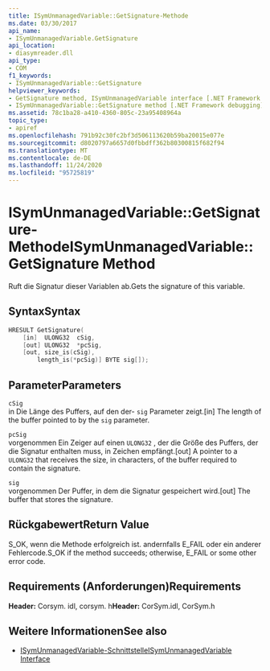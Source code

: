 ```yaml
---
title: ISymUnmanagedVariable::GetSignature-Methode
ms.date: 03/30/2017
api_name:
- ISymUnmanagedVariable.GetSignature
api_location:
- diasymreader.dll
api_type:
- COM
f1_keywords:
- ISymUnmanagedVariable::GetSignature
helpviewer_keywords:
- GetSignature method, ISymUnmanagedVariable interface [.NET Framework debugging]
- ISymUnmanagedVariable::GetSignature method [.NET Framework debugging]
ms.assetid: 78c1ba28-a410-4360-805c-23a95408964a
topic_type:
- apiref
ms.openlocfilehash: 791b92c30fc2bf3d506113620b59ba20015e077e
ms.sourcegitcommit: d8020797a6657d0fbbdff362b80300815f682f94
ms.translationtype: MT
ms.contentlocale: de-DE
ms.lasthandoff: 11/24/2020
ms.locfileid: "95725819"
---
```

# <a name="isymunmanagedvariablegetsignature-method"></a><span data-ttu-id="bfbc8-102">ISymUnmanagedVariable::GetSignature-Methode</span><span class="sxs-lookup"><span data-stu-id="bfbc8-102">ISymUnmanagedVariable::GetSignature Method</span></span>

<span data-ttu-id="bfbc8-103">Ruft die Signatur dieser Variablen ab.</span><span class="sxs-lookup"><span data-stu-id="bfbc8-103">Gets the signature of this variable.</span></span>  
  
## <a name="syntax"></a><span data-ttu-id="bfbc8-104">Syntax</span><span class="sxs-lookup"><span data-stu-id="bfbc8-104">Syntax</span></span>  
  
```cpp  
HRESULT GetSignature(  
    [in]  ULONG32  cSig,  
    [out] ULONG32  *pcSig,  
    [out, size_is(cSig),  
        length_is(*pcSig)] BYTE sig[]);  
```  
  
## <a name="parameters"></a><span data-ttu-id="bfbc8-105">Parameter</span><span class="sxs-lookup"><span data-stu-id="bfbc8-105">Parameters</span></span>  

 `cSig`  
 <span data-ttu-id="bfbc8-106">in Die Länge des Puffers, auf den der- `sig` Parameter zeigt.</span><span class="sxs-lookup"><span data-stu-id="bfbc8-106">[in] The length of the buffer pointed to by the `sig` parameter.</span></span>  
  
 `pcSig`  
 <span data-ttu-id="bfbc8-107">vorgenommen Ein Zeiger auf einen `ULONG32` , der die Größe des Puffers, der die Signatur enthalten muss, in Zeichen empfängt.</span><span class="sxs-lookup"><span data-stu-id="bfbc8-107">[out] A pointer to a `ULONG32` that receives the size, in characters, of the buffer required to contain the signature.</span></span>  
  
 `sig`  
 <span data-ttu-id="bfbc8-108">vorgenommen Der Puffer, in dem die Signatur gespeichert wird.</span><span class="sxs-lookup"><span data-stu-id="bfbc8-108">[out] The buffer that stores the signature.</span></span>  
  
## <a name="return-value"></a><span data-ttu-id="bfbc8-109">Rückgabewert</span><span class="sxs-lookup"><span data-stu-id="bfbc8-109">Return Value</span></span>  

 <span data-ttu-id="bfbc8-110">S_OK, wenn die Methode erfolgreich ist. andernfalls E_FAIL oder ein anderer Fehlercode.</span><span class="sxs-lookup"><span data-stu-id="bfbc8-110">S_OK if the method succeeds; otherwise, E_FAIL or some other error code.</span></span>  
  
## <a name="requirements"></a><span data-ttu-id="bfbc8-111">Requirements (Anforderungen)</span><span class="sxs-lookup"><span data-stu-id="bfbc8-111">Requirements</span></span>  

 <span data-ttu-id="bfbc8-112">**Header:** Corsym. idl, corsym. h</span><span class="sxs-lookup"><span data-stu-id="bfbc8-112">**Header:** CorSym.idl, CorSym.h</span></span>  
  
## <a name="see-also"></a><span data-ttu-id="bfbc8-113">Weitere Informationen</span><span class="sxs-lookup"><span data-stu-id="bfbc8-113">See also</span></span>

- [<span data-ttu-id="bfbc8-114">ISymUnmanagedVariable-Schnittstelle</span><span class="sxs-lookup"><span data-stu-id="bfbc8-114">ISymUnmanagedVariable Interface</span></span>](isymunmanagedvariable-interface.md)
